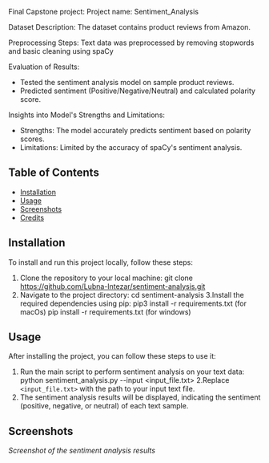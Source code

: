 Final Capstone project:
Project name: Sentiment_Analysis
 
Dataset Description:
The dataset contains product reviews from Amazon.

Preprocessing Steps:
Text data was preprocessed by removing stopwords and basic cleaning using spaCy

Evaluation of Results:
- Tested the sentiment analysis model on sample product reviews.
- Predicted sentiment (Positive/Negative/Neutral) and calculated polarity score.

Insights into Model's Strengths and Limitations:
- Strengths: The model accurately predicts sentiment based on polarity scores.
- Limitations: Limited by the accuracy of spaCy's sentiment analysis.
## Table of Contents
- [Installation](#installation)
- [Usage](#usage)
- [Screenshots](#screenshots)
- [Credits](#credits)
## Installation
To install and run this project locally, follow these steps:
1. Clone the repository to your local machine:
   git clone https://github.com/Lubna-Intezar/sentiment-analysis.git
2. Navigate to the project directory:
   cd sentiment-analysis
3.Install the required dependencies using pip:
pip3 install -r requirements.txt (for macOs)
pip install -r requirements.txt (for windows)
## Usage
After installing the project, you can follow these steps to use it:
1. Run the main script to perform sentiment analysis on your text data:
   python sentiment_analysis.py --input <input_file.txt>
2.Replace `<input_file.txt>` with the path to your input text file.
2. The sentiment analysis results will be displayed, indicating the sentiment (positive, negative, or neutral) of each text sample.  
## Screenshots
*Screenshot of the sentiment analysis results*  


 
 
 
